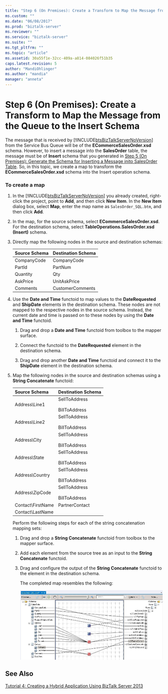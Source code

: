 ```yaml
---
title: "Step 6 (On Premises): Create a Transform to Map the Message from the Queue to the Insert Schema | Microsoft Docs"
ms.custom: ""
ms.date: "06/08/2017"
ms.prod: "biztalk-server"
ms.reviewer: ""
ms.service: "biztalk-server"
ms.suite: ""
ms.tgt_pltfrm: ""
ms.topic: "article"
ms.assetid: 30a55f1e-32cc-409a-a814-084026f51b35
caps.latest.revision: 5
author: "MandiOhlinger"
ms.author: "mandia"
manager: "anneta"
---
```

# Step 6 (On Premises): Create a Transform to Map the Message from the Queue to the Insert Schema
The message that is received by [!INCLUDE[btsBizTalkServerNoVersion](../includes/btsbiztalkservernoversion-md.md)] from the Service Bus Queue will be of the **ECommerceSalesOrder.xsd** schema. However, to insert a message into the **SalesOrder** table, the message must be of **Insert** schema that you generated in [Step 5 (On Premises): Generate the Schema for Inserting a Message inito SalesOrder Table](../core/step-5-generate-the-schema-for-inserting-a-message-into-salesorder-table.md). So, in this topic, we create a map to transform the **ECommerceSalesOrder.xsd** schema into the Insert operation schema.  
  
### To create a map  
  
1.  In the [!INCLUDE[btsBizTalkServerNoVersion](../includes/btsbiztalkservernoversion-md.md)] you already created, right-click the project, point to **Add**, and then click **New Item**. In the **New Item** dialog box, select **Map**, enter the map name as `SalesOrder_SQL.btm`, and then click **Add**.  
  
2.  In the map, for the source schema, select **ECommerceSalesOrder.xsd**. For the destination schema, select **TableOperations.SalesOrder.xsd (Insert)** schema.  
  
3.  Directly map the following nodes in the source and destination schemas:  
  
    |Source Schema|Destination Schema|  
    |-------------------|------------------------|  
    |CompanyCode|CompanyCode|  
    |PartId|PartNum|  
    |Quantity|Qty|  
    |AskPrice|UnitAskPrice|  
    |Comments|CustomerComments|  
  
4.  Use the **Date and Time** functoid to map values to the **DateRequested** and **ShipDate** elements in the destination schema. These nodes are not mapped to the respective nodes in the source schema. Instead, the current date and time is passed on to these nodes by using the **Date and Time** functoid.  
  
    1.  Drag and drop a **Date and Time** functoid from toolbox to the mapper surface.  
  
    2.  Connect the functoid to the **DateRequested** element in the destination schema.  
  
    3.  Drag and drop another **Date and Time** functoid and connect it to the **ShipDate** element in the destination schema.  
  
5.  Map the following nodes in the source and destination schemas using a **String Concatenate** functoid:  
  
    |Source Schema|Destination Schema|  
    |-------------------|------------------------|  
    |Address\Line1|SellToAddress<br /><br /> BillToAddress|  
    |Address\Line2|SellToAddress<br /><br /> BillToAddress|  
    |Address\City|SellToAddress<br /><br /> BillToAddress|  
    |Address\State|SellToAddress<br /><br /> BillToAddress|  
    |Address\Country|SellToAddress<br /><br /> BillToAddress|  
    |Address\ZipCode|SellToAddress<br /><br /> BillToAddress|  
    |Contact\FirstName|PartnerContact|  
    |Contact\LastName||  
  
     Perform the following steps for each of the string concatenation mapping sets:  
  
    1.  Drag and drop a **String Concatenate** functoid from toolbox to the mapper surface.  
  
    2.  Add each element from the source tree as an input to the **String Concatenate** functoid.  
  
    3.  Drag and configure the output of the **String Concatenate** functoid to the element in the destination schema.  
  
         The completed map resembles the following:  
  
         ![Map to transform schemas](../core/media/bts2010r2-tut1-map.jpg "BTS2010R2_Tut1_Map")  
  
## See Also  
 [Tutorial 4: Creating a Hybrid Application Using BizTalk Server 2013](../core/tutorial-4-creating-a-hybrid-application-using-biztalk-server-2013.md)